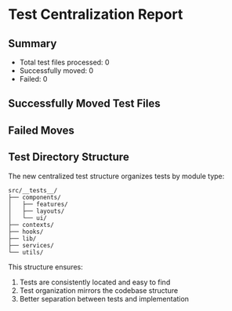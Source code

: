 # Test Centralization Report

## Summary
- Total test files processed: 0
- Successfully moved: 0
- Failed: 0

## Successfully Moved Test Files


## Failed Moves


## Test Directory Structure
The new centralized test structure organizes tests by module type:

```
src/__tests__/
├── components/
│   ├── features/
│   ├── layouts/
│   └── ui/
├── contexts/
├── hooks/
├── lib/
├── services/
└── utils/
```

This structure ensures:
1. Tests are consistently located and easy to find
2. Test organization mirrors the codebase structure
3. Better separation between tests and implementation
